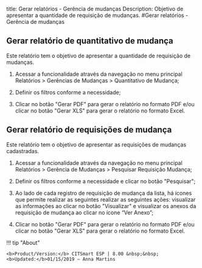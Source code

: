 title: Gerar relatórios - Gerência de mudanças
Description: Objetivo de apresentar a quantidade de requisição de mudanças.
#Gerar relatórios - Gerência de mudanças

Gerar relatório de quantitativo de mudança
----------------------------------------------

Este relatório tem o objetivo de apresentar a quantidade de requisição de
mudanças.

1.  Acessar a funcionalidade através da navegação no menu principal Relatórios
    \> Gerências de Mudanças \> Quantitativo de Mudança;

2.  Definir os filtros conforme a necessidade;

3.  Clicar no botão "Gerar PDF" para gerar o relatório no formato PDF e/ou
    clicar no botão "Gerar XLS" para gerar o relatório no formato Excel.

Gerar relatório de requisições de mudança
---------------------------------------------

Este relatório tem o objetivo de apresentar as requisições de mudanças
cadastradas.

1.  Acessar a funcionalidade através da navegação no menu principal Relatórios
    \> Gerência de Mudanças \> Pesquisar Requisição Mudança;

2.  Definir os filtros conforme a necessidade e clicar no botão "Pesquisar";

3.  Ao lado de cada registro de requisição de mudança da lista, há ícones que
    permite realizar as seguintes realizar as seguintes ações: visualizar as
    informações ao clicar no botão "Visualizar" e visualizar os anexos da
    requisição de mudança ao clicar no ícone “Ver Anexo”;

4.  Clicar no botão "Gerar PDF" para gerar o relatório no formato PDF e/ou
    clicar no botão "Gerar XLS" para gerar o relatório no formato Excel.



!!! tip "About"

    <b>Product/Version:</b> CITSmart ESP | 8.00 &nbsp;&nbsp;
    <b>Updated:</b>01/15/2019 – Anna Martins
